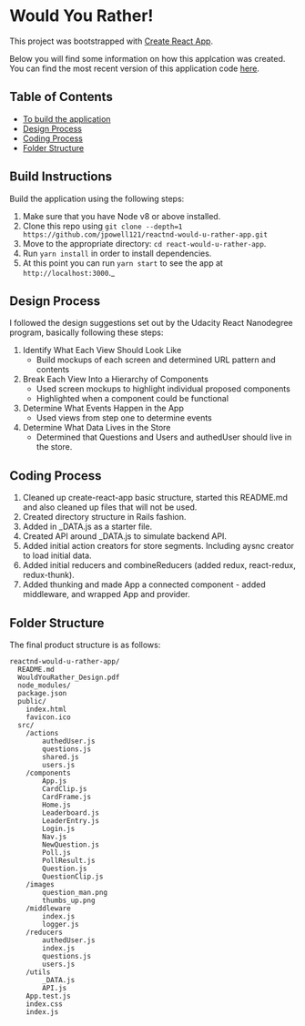 # Would You Rather!

This project was bootstrapped with [Create React App](https://github.com/facebookincubator/create-react-app).

Below you will find some information on how this applcation was created.<br>
You can find the most recent version of this application code [here](https://github.com/jpowell121/reactnd-would-u-rather-app).

## Table of Contents

- [To build the application](#build-instructions)
- [Design Process](#design-process)
- [Coding Process](#coding-process)
- [Folder Structure](#folder-structure)

## Build Instructions

Build the application using the following steps:

1.  Make sure that you have Node v8 or above installed.
2.  Clone this repo using `git clone --depth=1 https://github.com/jpowell121/reactnd-would-u-rather-app.git`
3.  Move to the appropriate directory: `cd react-would-u-rather-app`.<br />
4.  Run `yarn install` in order to install dependencies.<br />
5.  At this point you can run `yarn start` to see the app at `http://localhost:3000`._


## Design Process

I followed the design suggestions set out by the Udacity React Nanodegree program, basically following these steps:

1. Identify What Each View Should Look Like
    * Build mockups of each screen and determined URL pattern and contents
2. Break Each View Into a Hierarchy of Components
    * Used screen mockups to highlight individual proposed components
    * Highlighted when a component could be functional
3. Determine What Events Happen in the App
    * Used views from step one to determine events
4. Determine What Data Lives in the Store
    * Determined that Questions and Users and authedUser should live in the store.
     

## Coding Process



1. Cleaned up create-react-app basic structure, started this README.md and also cleaned up files that will not be used.
2. Created directory structure in Rails fashion.
3. Added in _DATA.js as a starter file.
4. Created API around _DATA.js to simulate backend API.
5. Added initial action creators for store segments. Including aysnc creator to load initial data.
6. Added initial reducers and combineReducers (added redux, react-redux, redux-thunk).
7. Added thunking and made App a connected component - added middleware, and wrapped App and provider.


## Folder Structure

The final product structure is as follows:

```
reactnd-would-u-rather-app/
  README.md
  WouldYouRather_Design.pdf
  node_modules/
  package.json
  public/
    index.html
    favicon.ico
  src/
    /actions
        authedUser.js
        questions.js
        shared.js
        users.js
    /components
        App.js
        CardClip.js
        CardFrame.js
        Home.js
        Leaderboard.js
        LeaderEntry.js
        Login.js
        Nav.js
        NewQuestion.js
        Poll.js
        PollResult.js
        Question.js
        QuestionClip.js
    /images
        question_man.png
        thumbs_up.png    
    /middleware
        index.js
        logger.js
    /reducers
        authedUser.js
        index.js
        questions.js
        users.js
    /utils
        _DATA.js
        API.js
    App.test.js
    index.css
    index.js
    
```



